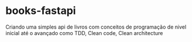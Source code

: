 # books-fastapi
Criando uma simples api de livros com conceitos de programação de nivel inicial até o avançado como TDD, Clean code, Clean architecture
